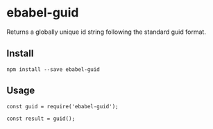# ebabel-guid
Returns a globally unique id string following the standard guid format.

## Install
```
npm install --save ebabel-guid
```

## Usage
```
const guid = require('ebabel-guid');

const result = guid();
```
